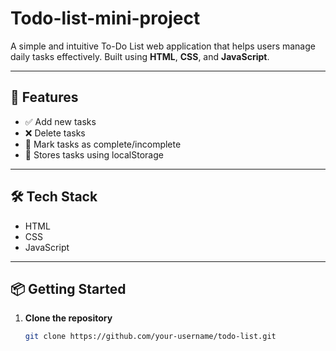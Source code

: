 # Todo-list-mini-project


A simple and intuitive To-Do List web application that helps users manage daily tasks effectively. Built using **HTML**, **CSS**, and **JavaScript**.

---

## 🚀 Features

- ✅ Add new tasks
- ❌ Delete tasks
- 🔁 Mark tasks as complete/incomplete
- 💾 Stores tasks using localStorage

---

## 🛠️ Tech Stack

- HTML
- CSS
- JavaScript

---

## 📦 Getting Started

1. **Clone the repository**  
   ```bash
   git clone https://github.com/your-username/todo-list.git
